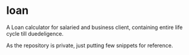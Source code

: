 # loan
A Loan calculator for salaried and business client, containing entire life cycle till duedeligence.

As the repository is private, just putting few snippets for reference.

